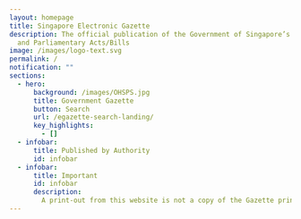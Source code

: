```yaml
---
layout: homepage
title: Singapore Electronic Gazette
description: The official publication of the Government of Singapore’s Notices
  and Parliamentary Acts/Bills
image: /images/logo-text.svg
permalink: /
notification: ""
sections:
  - hero:
      background: /images/OHSPS.jpg
      title: Government Gazette
      button: Search
      url: /egazette-search-landing/
      key_highlights:
        - []
  - infobar:
      title: Published by Authority
      id: infobar
  - infobar:
      title: Important
      id: infobar
      description:
        A print-out from this website is not a copy of the Gazette printed by the Government Printer for the purposes of section 48 of the Interpretation Act 1965
---
```

